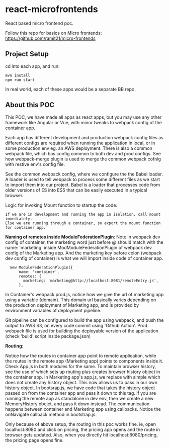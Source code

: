 # react-microfrontends

React based micro frontend poc.

Follow this repo for basics on Micro frontends: https://github.com/ramit21/micro-frontends

## Project Setup

cd into each app, and run:
```
mvn install
npm run start 
```

In real world, each of these apps would be a separate BB repo.

## About this POC

This POC, we have made all apps as react apps, but you may use any other framework like Angular or Vue, with minor tweaks to webpack config of the container app.

Each app has different development and production webpack config files as different configs are required when running the application in local, or in some production env eg. an AWS deployment. There is also a common webpack file, which has config common to both dev and prod configs. See how webpack-merge plugin is used to merge the common webpack cofnig with restive env's config file.

See the common webpack config, where we configure the the Babel loader. A loader is used to tell webpack to process some different files as we start to import them into our project. Babel is a loader that processes code from older versions of ES into ES5 that can be easily executed in a typical browser.

Logic for invoking Mount function to startup the code:
```
If we are in development and running the app in isolation, call mount immediately.
Else we are running through a container, so export the mount function for container app.
```

**Naming of remotes inside ModuleFederationPlugin**:
Note in webpack dev config of container, the marketing word just before @<market app url> should match with the name: 'marketing' inside ModModuleFederationPlugin of webpack dev config of the Marketing app. And the marketing key before colon (webpack dev config of container) is what we will import inside code of container app.
```
  new ModuleFederationPlugin({
      name: 'container',
      remotes: {
        marketing: 'marketing@http://localhost:8081/remoteEntry.js',
      },
```

In Container's webpack.prod.js, notice how we give the url of marketing app using a variable {domain}. This domain url basically varies depending on the production deployment of Marketing app, and is provided by environment variables of deployment pipeline.

Git pipeline can be configured to build the app using webpack, and push the output to AWS S3, on every code commit using 'Github Action'. Prod webpack file is used for building the deployable version of the application (check 'build' script inside package.json)

**Routing**:

Notice how the routes in container app  point to remote application, while the routes in the 
remote app (Marketing app) points to components inside it. Check App.js in both modules for the same. To maintain browser history, see the use of <BrowserRouter> which sets up routing plus creates browser history object in the container app. In Marketing app's app.js, we replace <BrowserRouter> with simple <Router> which does not create any history object. This now allows us to pass in our own history object. In bootsrap.js, we have code that takes the history object passed on from the container app and pass it down to this <Router> tag. If you are running the remote app as standalone in dev env, then we create a new MemoryHistory obejct, and pass it down instead. The communication happens between container and Marketing app using callbacks. Notice the onNavigate callback method in bootstrap.js.

Only because of above setup, the routing in this poc works fine. ie, open localhost:8080 and click on pricing, the pricing app opens and the route in browser gets updated. Also, when you directly hit localhost:8080/pricing, the pricing page opens fine.

